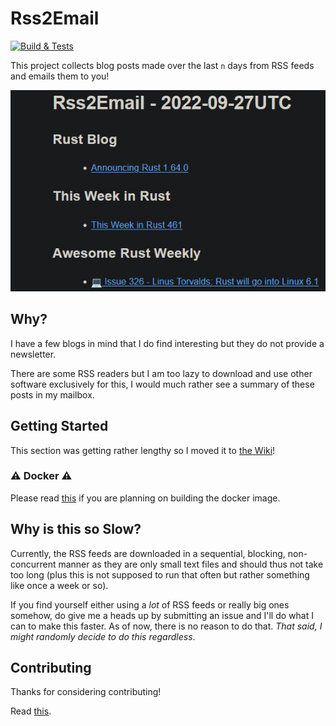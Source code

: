 # Rss2Email

[![Build & Tests](https://github.com/AntoniosBarotsis/Rss2Email/actions/workflows/ci.yml/badge.svg)](https://github.com/AntoniosBarotsis/Rss2Email/actions/workflows/ci.yml)

This project collects blog posts made over the last `n` days from RSS feeds and emails them to you!

<p align="center">
  <img src="assets/res.jpg" alt="Example">
</p>

## Why?

I have a few blogs in mind that I do find interesting but they do not provide a newsletter.

There are some RSS readers but I am too lazy to download and use other software exclusively for this,
I would much rather see a summary of these posts in my mailbox.

## Getting Started

This section was getting rather lengthy so I moved it to [the Wiki](https://github.com/AntoniosBarotsis/Rss2Email/wiki/1.-Home)!

### ⚠ Docker ⚠

Please read [this](https://github.com/AntoniosBarotsis/Rss2Email/wiki/1.-Home#-important-) if you are planning on building the docker image.

## Why is this so Slow?

Currently, the RSS feeds are downloaded in a sequential, blocking, non-concurrent manner as they are 
only small text files and should thus not take too long (plus this is not supposed to run that often but
rather something like once a week or so). 

If you find yourself either using a *lot* of RSS feeds or really big ones somehow, do give me a heads up
by submitting an issue and I'll do what I can to make this faster. As of now, there is no reason to do that.
*That said, I might randomly decide to do this regardless*.

## Contributing

Thanks for considering contributing!

Read [this](./CONTRIBUTING.md).
